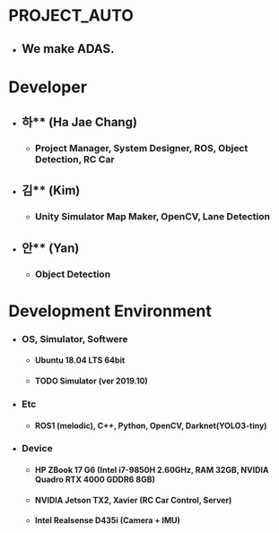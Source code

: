 # PROJECT_AUTO
* ## We make ADAS.

# Developer
* ## 하** (Ha Jae Chang)
  * ### Project Manager, System Designer, ROS, Object Detection, RC Car
* ## 김** (Kim)
  * ### Unity Simulator Map Maker, OpenCV, Lane Detection
* ## 안** (Yan)
  * ### Object Detection
  
 
# Development Environment
* ### OS, Simulator, Softwere
  * #### Ubuntu 18.04 LTS 64bit
  * #### TODO Simulator (ver 2019.10)
* ### Etc
  * #### ROS1 (melodic), C++, Python, OpenCV, Darknet(YOLO3-tiny)
* ### Device
  * #### HP ZBook 17 G6 (Intel i7-9850H 2.60GHz, RAM 32GB, NVIDIA Quadro RTX 4000 GDDR6 8GB)
  * #### NVIDIA Jetson TX2, Xavier (RC Car Control, Server)
  * #### Intel Realsense D435i (Camera + IMU)
